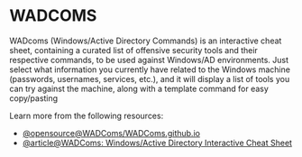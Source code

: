 # WADCOMS

WADcoms (Windows/Active Directory Commands) is an interactive cheat sheet, containing a curated list of offensive security tools and their respective commands, to be used against Windows/AD environments. Just select what information you currently have related to the Windows machine (passwords, usernames, services, etc.), and it will display a list of tools you can try against the machine, along with a template command for easy copy/pasting

Learn more from the following resources:

- [@opensource@WADComs/WADComs.github.io](https://wadcoms.github.io/)
- [@article@WADComs: Windows/Active Directory Interactive Cheat Sheet](https://john-woodman.com/research/wadcoms/)
